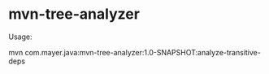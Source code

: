# mvn-tree-analyzer

Usage:

mvn com.mayer.java:mvn-tree-analyzer:1.0-SNAPSHOT:analyze-transitive-deps
